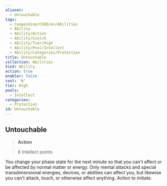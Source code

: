 ```yaml
---
aliases:
  - Untouchable
tags:
  - Compendium/CSRD/en/Abilities
  - Ability
  - Ability/Action
  - Ability/Cost/6
  - Ability/Tier/High
  - Ability/Pool/Intellect
  - Ability/Categories/Protection
title: Untouchable
collection: Abilities
kind: Ability
action: true
enabler: false
cost: '6'
tier: High
pools:
  - Intellect
categories:
  - Protection
id: Untouchable
---
```

## Untouchable    
>**Action**    
>6 Intellect points  
    
You change your phase state for the next minute so that you can't affect or be affected by normal matter or energy. Only mental attacks and special transdimensional energies, devices, or abilities can affect you, but likewise you can't attack, touch, or otherwise affect anything. Action to initiate.
